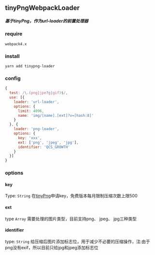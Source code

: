 ## tinyPngWebpackLoader

##### 基于tinyPng，作为url-loader的前置处理器

### require

```
webpack4.x
```

### install
```
yarn add tinypng-loader
```

### config 
```js
{
  test: /\.(png|jpe?g|gif)$/,
  use: [{
    loader: 'url-loader',
    options: {
      limit: 4096,
      name: 'img/[name].[ext]?v=[hash:8]'
    }
  }, {
    loader: 'png-loader',
    options: {
      key: 'xxx',
      ext: ['png', 'jpeg', 'jpg'],
      identifier: 'QCS_GROWTH'
    }
  }]
}
```

### options

#### key
Type: `String`
在[tinyPng](https://tinypng.com/developers)申请key，免费版本每月限制压缩次数上限500

#### ext
type `Array`
需要处理的图片类型，目前支持png、 jpeg、 jpg三种类型

#### identifier
type: `String`
给压缩后图片添加标志位，用于减少不必要的压缩操作，注:由于png没有exif，所以目前只给jpg和jpeg添加标志位
